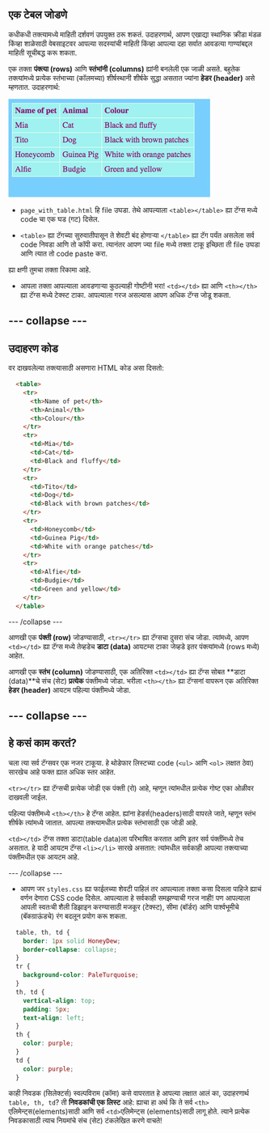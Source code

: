 ## एक टेबल जोडणे

कधीकधी तक्त्यामध्ये माहिती दर्शवणं उपयुक्त ठरू शकतं. उदाहरणार्थ, आपण एखाद्या स्थानिक क्रीडा मंडळ किंव्हा शाळेसाठी वेबसाइटवर आपल्या सदस्यांची माहिती किंव्हा आपल्या दहा सर्वात आवडत्या गाण्यांबद्दल माहिती सूचीबद्ध करू शकता.

एक तक्ता **पंक्त्या (rows)** आणि **स्तंभांनी (columns)** ह्यांनी बनलेली एक जाळी असते. बहुतेक तक्त्यांमध्ये प्रत्येक स्तंभाच्या (कॉलमच्या) शीर्षस्थानी शीर्षके सुद्धा असतात ज्यांना **हेडर (header)** असे म्हणतात. उदाहरणार्थ:

![एका तक्त्यामधील माहितीचे उदाहरण](images/egTableResult.png)

- `page_with_table.html` हि file उघडा. तेथे आपल्याला `<table></table>` ह्या टॅग्स मध्ये code चा एक घड (गट) दिसेल.

- `<table>` ह्या टॅगच्या सुरुवातीपासून ते शेवटी बंद होणाऱ्या `</table>` ह्या टॅग पर्यंत असलेला सर्व code निवडा आणि तो कॉपी करा. त्यानंतर आपण ज्या file मध्ये तक्ता टाकू इच्छिता ती file उघडा आणि त्यात तो code paste करा.

ह्या क्षणी तुमचा तक्ता रिकामा आहे.

- आपला तक्ता आपल्याला आवडणाऱ्या कुठल्याही गोष्टीनी भरा! `<td></td>` ह्या आणि `<th></th>` ह्या टॅग्स मध्ये टेक्स्ट टाका. आपल्याला गरज असल्यास आपण अधिक टॅग्स जोडू शकता.

## \--- collapse \---

## उदाहरण कोड

वर दाखवलेल्या तक्त्यासाठी असणारा HTML कोड असा दिसतो:

```html
  <table>
    <tr>
      <th>Name of pet</th>
      <th>Animal</th>
      <th>Colour</th>
    </tr>
    <tr>
      <td>Mia</td>
      <td>Cat</td>
      <td>Black and fluffy</td>
    </tr>
    <tr>
      <td>Tito</td>
      <td>Dog</td>
      <td>Black with brown patches</td>
    </tr>
    <tr>
      <td>Honeycomb</td>
      <td>Guinea Pig</td>
      <td>White with orange patches</td>
    </tr>
    <tr>
      <td>Alfie</td>
      <td>Budgie</td>
      <td>Green and yellow</td>
    </tr>
  </table>
```

\--- /collapse \---

आणखी एक **पंक्ती (row)** जोडण्यासाठी, `<tr></tr>` ह्या टॅग्सचा दुसरा संच जोडा. त्यांमध्ये, आपण `<td></td>` ह्या टॅग्स मध्ये तेव्हडेच **डाटा (data)** आयटम्स टाका जेव्हडे इतर पंक्त्यांमध्ये (rows मध्ये) आहेत.

आणखी एक **स्तंभ (column)** जोडण्यासाठी, एक अतिरिक्त `<td></td>` ह्या टॅग्स सोबत **डाटा (data)**चे संच (सेट) **प्रत्येक** पंक्तीमध्ये जोडा. भरीला `<th></th>` ह्या टॅग्सनां वापरून एक अतिरिक्त **हेडर (header)** आयटम पहिल्या पंक्तीमध्ये जोडा.

## \--- collapse \---

## हे कसं काम करतं?

चला त्या सर्व टॅग्सवर एक नजर टाकूया. हे थोडेफार लिस्टच्या code (`<ul>` आणि `<ol>` लक्षात ठेवा) सारखेच आहे फक्त ह्यात अधिक स्तर आहेत.

`<tr></tr>` ह्या टॅग्सची प्रत्येक जोडी एक पंक्ती (रो) आहे, म्हणून त्यांमधील प्रत्येक गोष्ट एका ओळीवर दाखवली जाईल.

पहिल्या पंक्तीमध्ये `<th></th>` हे टॅग्स आहेत. ह्यांना हेडर्स(headers)साठी वापरले जाते, म्हणून स्तंभ शीर्षके त्यांमध्ये जातात. आपल्या तक्त्यामधील प्रत्येक स्तंभासाठी एक जोडी आहे.

`<td></td>` टॅग्स तक्ता डाटा(table data)ला परिभाषित करतात आणि इतर सर्व पंक्तींमध्ये तेच असतात. हे यादी आयटम टॅग्स `<li></li>` सारखे असतात: त्यांमधील सर्वकाही आपल्या तक्त्याच्या पंक्तीमधील एक आयटम आहे.

\--- /collapse \---

- आपण जर `styles.css` ह्या फाईलच्या शेवटी पाहिलं तर आपल्याला तक्ता कसा दिसला पाहिजे ह्याचं वर्णन देणारा CSS code दिसेल. आपल्याला हे सर्वकाही समझण्याची गरज नाही! पण आपल्याला आपली स्वतःची शैली डिझाइन करण्यासाठी मजकूर (टेक्स्ट), सीमा (बॉर्डर) आणि पार्श्वभूमीचे (बॅकग्राऊंडचे) रंग बदलून प्रयोग करू शकता.

```css
  table, th, td {
    border: 1px solid HoneyDew;
    border-collapse: collapse;
  }
  tr {
    background-color: PaleTurquoise;
  }
  th, td {
    vertical-align: top;
    padding: 5px;
    text-align: left;
  }
  th {
    color: purple;
  }
  td {
    color: purple;
  }
```

काही निवडक (सिलेक्टर्स) स्वल्पविराम (कॉमा) कसे वापरतात हे आपल्या लक्षात आलं का, उदाहरणार्थ `table, th, td`? ती **निवडकांची एक लिस्ट** आहे: ह्याचा हा अर्थ कि ते सर्व `<th>` एलिमेन्ट्स(elements)साठी आणि सर्व `<td>`एलिमेन्ट्स (elements)साठी लागू होते. त्याने प्रत्येक निवडकासाठी त्याच नियमांचे संच (सेट) टंकलेखित करणे वाचते!